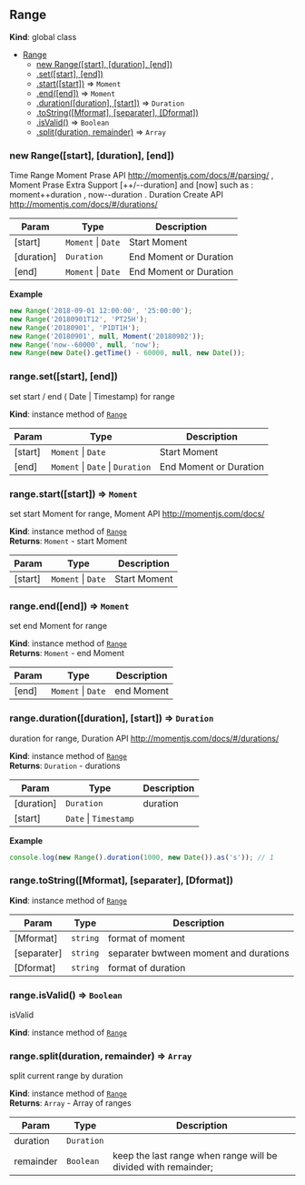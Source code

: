 <a name="Range"></a>

## Range
**Kind**: global class  

* [Range](#Range)
    * [new Range([start], [duration], [end])](#new_Range_new)
    * [.set([start], [end])](#Range+set)
    * [.start([start])](#Range+start) ⇒ <code>Moment</code>
    * [.end([end])](#Range+end) ⇒ <code>Moment</code>
    * [.duration([duration], [start])](#Range+duration) ⇒ <code>Duration</code>
    * [.toString([Mformat], [separater], [Dformat])](#Range+toString)
    * [.isValid()](#Range+isValid) ⇒ <code>Boolean</code>
    * [.split(duration, remainder)](#Range+split) ⇒ <code>Array</code>

<a name="new_Range_new"></a>

### new Range([start], [duration], [end])
Time Range
Moment Prase API http://momentjs.com/docs/#/parsing/ ,
Moment Prase Extra Support [++/--duration] and [now] such as :
moment++duration , now--duration .
Duration Create API http://momentjs.com/docs/#/durations/


| Param | Type | Description |
| --- | --- | --- |
| [start] | <code>Moment</code> \| <code>Date</code> | Start Moment |
| [duration] | <code>Duration</code> | End Moment or Duration |
| [end] | <code>Moment</code> \| <code>Date</code> | End Moment or Duration |

**Example**  
```js
new Range('2018-09-01 12:00:00', '25:00:00');
new Range('20180901T12', 'PT25H');
new Range('20180901', 'P1DT1H');
new Range('20180901', null, Moment('20180902'));
new Range('now--60000', null, 'now');
new Range(new Date().getTime() - 60000, null, new Date());
```
<a name="Range+set"></a>

### range.set([start], [end])
set start / end ( Date | Timestamp) for range

**Kind**: instance method of [<code>Range</code>](#Range)  

| Param | Type | Description |
| --- | --- | --- |
| [start] | <code>Moment</code> \| <code>Date</code> | Start Moment |
| [end] | <code>Moment</code> \| <code>Date</code> \| <code>Duration</code> | End Moment or Duration |

<a name="Range+start"></a>

### range.start([start]) ⇒ <code>Moment</code>
set start Moment for range, Moment API http://momentjs.com/docs/

**Kind**: instance method of [<code>Range</code>](#Range)  
**Returns**: <code>Moment</code> - start Moment  

| Param | Type | Description |
| --- | --- | --- |
| [start] | <code>Moment</code> \| <code>Date</code> | Start Moment |

<a name="Range+end"></a>

### range.end([end]) ⇒ <code>Moment</code>
set end Moment for range

**Kind**: instance method of [<code>Range</code>](#Range)  
**Returns**: <code>Moment</code> - end Moment  

| Param | Type | Description |
| --- | --- | --- |
| [end] | <code>Moment</code> \| <code>Date</code> | end Moment |

<a name="Range+duration"></a>

### range.duration([duration], [start]) ⇒ <code>Duration</code>
duration for range, Duration API http://momentjs.com/docs/#/durations/

**Kind**: instance method of [<code>Range</code>](#Range)  
**Returns**: <code>Duration</code> - durations  

| Param | Type | Description |
| --- | --- | --- |
| [duration] | <code>Duration</code> | duration |
| [start] | <code>Date</code> \| <code>Timestamp</code> |  |

**Example**  
```js
console.log(new Range().duration(1000, new Date()).as('s')); // 1
```
<a name="Range+toString"></a>

### range.toString([Mformat], [separater], [Dformat])
**Kind**: instance method of [<code>Range</code>](#Range)  

| Param | Type | Description |
| --- | --- | --- |
| [Mformat] | <code>string</code> | format of moment |
| [separater] | <code>string</code> | separater bwtween moment and durations |
| [Dformat] | <code>string</code> | format of duration |

<a name="Range+isValid"></a>

### range.isValid() ⇒ <code>Boolean</code>
isValid

**Kind**: instance method of [<code>Range</code>](#Range)  
<a name="Range+split"></a>

### range.split(duration, remainder) ⇒ <code>Array</code>
split current range by duration

**Kind**: instance method of [<code>Range</code>](#Range)  
**Returns**: <code>Array</code> - Array of ranges  

| Param | Type | Description |
| --- | --- | --- |
| duration | <code>Duration</code> |  |
| remainder | <code>Boolean</code> | keep the last range when range will be divided with remainder; |


